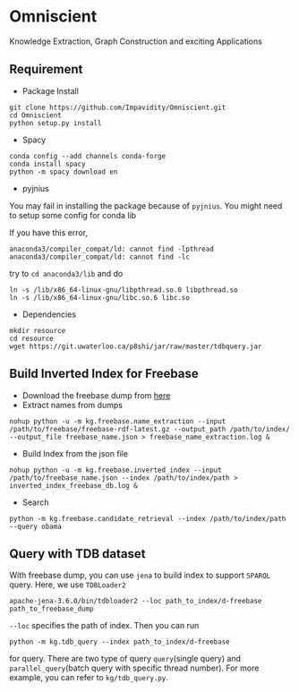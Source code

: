 # Omniscient
Knowledge Extraction, Graph Construction and exciting Applications


## Requirement
- Package Install
```
git clone https://github.com/Impavidity/Omniscient.git
cd Omniscient
python setup.py install
```

- Spacy
```code
conda config --add channels conda-forge
conda install spacy
python -m spacy download en
```

- pyjnius

You may fail in installing the package because of `pyjnius`.
You might need to setup some config for conda lib

If you have this error,
```
anaconda3/compiler_compat/ld: cannot find -lpthread
anaconda3/compiler_compat/ld: cannot find -lc
```
try to `cd anaconda3/lib` and do
```
ln -s /lib/x86_64-linux-gnu/libpthread.so.0 libpthread.so
ln -s /lib/x86_64-linux-gnu/libc.so.6 libc.so 
```

- Dependencies
```
mkdir resource
cd resource
wget https://git.uwaterloo.ca/p8shi/jar/raw/master/tdbquery.jar
```

## Build Inverted Index for Freebase

- Download the freebase dump from [here](https://developers.google.com/freebase/)
- Extract names from dumps
```code
nohup python -u -m kg.freebase.name_extraction --input /path/to/freebase/freebase-rdf-latest.gz --output_path /path/to/index/ --output_file freebase_name.json > freebase_name_extraction.log &
```
- Build Index from the json file
```code
nohup python -u -m kg.freebase.inverted_index --input /path/to/freebase_name.json --index /path/to/index/path > inverted_index_freebase_db.log &
```
- Search
```code
python -m kg.freebase.candidate_retrieval --index /path/to/index/path  --query obama
```

## Query with TDB dataset

With freebase dump, you can use `jena` to build index to support `SPARQL` query. 
Here, we use `TDBLoader2`
```
apache-jena-3.6.0/bin/tdbloader2 --loc path_to_index/d-freebase path_to_freebase_dump
```
`--loc` specifies the path of index.
Then you can run 
```
python -m kg.tdb_query --index path_to_index/d-freebase
```
for query.
There are two type of query `query`(single query) and `parallel_query`(batch query with specific thread number).
For more example, you can refer to `kg/tdb_query.py`.




